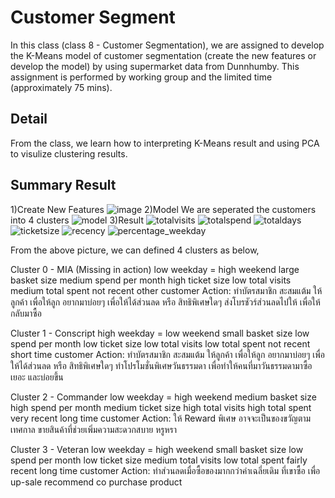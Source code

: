 
# Customer Segment

In this class (class 8 - Customer Segmentation), 
we are assigned to develop the K-Means model of customer segmentation (create the new features or develop the model) by using supermarket data from Dunnhumby. This assignment is performed by working group and the limited time (approximately 75 mins).



## Detail
From the class, we learn how to interpreting K-Means result and using PCA to visulize clustering results.

## Summary Result
1)Create New Features
![image](https://user-images.githubusercontent.com/71161635/147187587-572e49d8-6741-45ba-b306-ba4683a0ad46.jpg)
2)Model
We are seperated the customers into 4 clusters
![model](https://user-images.githubusercontent.com/71161635/147188729-d23257ec-6a39-47ca-b21a-5b4abc01516b.png)
3)Result
![totalvisits](https://user-images.githubusercontent.com/71161635/147189232-31a4b440-56d4-48bf-a30c-09c6ef60155f.png)
![totalspend](https://user-images.githubusercontent.com/71161635/147189241-d64bd9df-fe1f-4afe-805d-24d4df7345b7.png)
![totaldays](https://user-images.githubusercontent.com/71161635/147189246-1b697558-b5c5-4958-a855-e8e08a22fa96.png)
![ticketsize](https://user-images.githubusercontent.com/71161635/147189252-b860b096-fa92-417a-baae-9cdde663aaac.png)
![recency](https://user-images.githubusercontent.com/71161635/147189255-ae24ef36-f8d2-4093-b932-b015837cb315.png)
![percentage_weekday](https://user-images.githubusercontent.com/71161635/147189260-5d15bcc5-b1df-475f-abec-3509167a6927.png)

From the above picture, we can defined 4 clusters as below,

Cluster 0 - MIA (Missing in action)
  low weekday = high weekend
  large basket size
  medium spend per month
  high ticket size
  low total visits
  medium total spent
  not recent
  other customer
Action:
ทำบัตรสมาชิก สะสมแต้ม ให้ลูกค้า เพื่อให้ลูก อยากมาบ่อยๆ เพื่อให้ได้ส่วนลด หรือ สิทธิพิเศษใดๆ
ส่งโบรชัวร์ส่วนลดไปให้ เพื่อให้กลับมาซื้อ


Cluster 1 - Conscript
  high weekday = low weekend
  small basket size
  low spend per month
  low ticket size
  low total visits
  low total spent
  not recent
  short time customer
 Action:
ทำบัตรสมาชิก สะสมแต้ม ให้ลูกค้า เพื่อให้ลูก อยากมาบ่อยๆ เพื่อให้ได้ส่วนลด หรือ สิทธิพิเศษใดๆ
ทำโปรโมชั่นพิเศษวันธรรมดา เพื่อทำให้คนที่มาวันธรรมดามาซื้อเยอะ และบ่อยขึ้น


Cluster 2 - Commander
  low weekday = high weekend
  medium basket size
  high spend per month
  medium ticket size
  high total visits
  high total spent
  very recent
  long time customer
Action:
ให้ Reward พิเศษ อาจจะเป็นของขวัญตามเทศกาล
ขายสินค้าที่ช่วยเพิ่มความสะดวกสบาย หรูหรา


Cluster 3 - Veteran
  low weekday = high weekend
  small basket size
  low spend per month
  low ticket size
  medium total visits
  low total spent
  fairly recent
long time customer
Action:
ทำส่วนลดเมื่อซื้อของมากกว่าค่าเฉลี่ยเดิม ที่เขาซื้อ เพื่อ up-sale
recommend co purchase product
